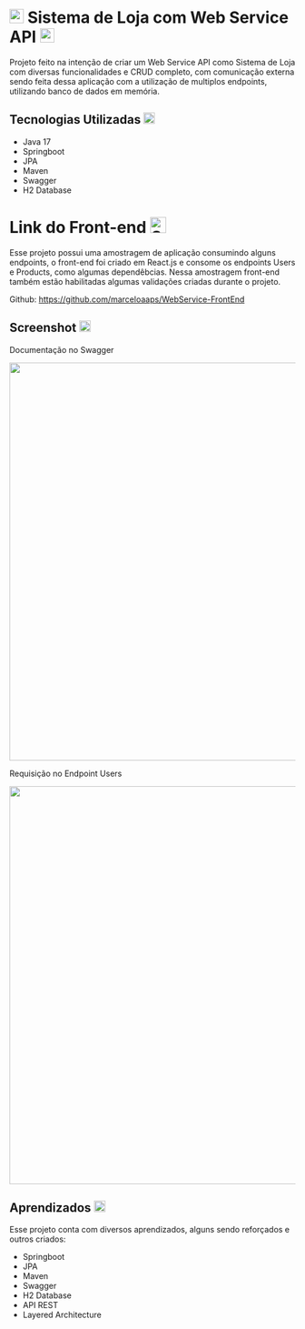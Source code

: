 
# <img width="25px" src="https://static-00.iconduck.com/assets.00/spring-icon-256x256-2efvkvky.png" /> Sistema de Loja com Web Service API <img width="25px" src="https://cdn-icons-png.flaticon.com/512/226/226777.png" />
Projeto feito na intenção de criar um Web Service API como Sistema de Loja com diversas funcionalidades e CRUD completo, com comunicação externa sendo feita dessa aplicação com a utilização de multiplos endpoints, utilizando banco de dados em memória.


## Tecnologias Utilizadas <img width="20px" src="https://cdn-icons-png.flaticon.com/512/5109/5109515.png" />
- Java 17
- Springboot
- JPA
- Maven
- Swagger
- H2 Database

# Link do Front-end <img src="https://cdn-icons-png.flaticon.com/512/25/25231.png" alt="Spring Boot" width="28">
Esse projeto possui uma amostragem de aplicação consumindo alguns endpoints, o front-end foi criado em React.js e consome os endpoints Users e Products, como algumas dependêbcias. Nessa amostragem front-end também estão habilitadas algumas validações criadas durante o projeto.

Github: https://github.com/marceloaaps/WebService-FrontEnd



## Screenshot <img src="https://cdn-icons-png.flaticon.com/512/883/883746.png" width="20px" />
<p>Documentação no Swagger </p>
<img width="700" src="https://i.imgur.com/6bl5vGq.png">
<p>Requisição no Endpoint Users </p>
<img width="700" src="https://i.imgur.com/cySwBtA.png">


## Aprendizados <img src="https://cdn-icons-png.flaticon.com/512/2232/2232688.png" width="20px"/>

Esse projeto conta com diversos aprendizados, alguns sendo reforçados e outros criados:
  - Springboot
  - JPA
  - Maven
  - Swagger
  - H2 Database
  - API REST
  - Layered Architecture
